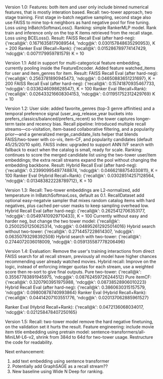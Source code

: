 Version 1.0:
Features: both item and user only include binned numerical features, that is mostly interation based.
Recall: two-tower approach, two stage training. First stage in-batch negative sampling, second stage also use FAISS to mine top-k neighbors as hard negative pool for fine tuning. Loss using InBatchSoftmaxLoss().
Ranking: simple RankerMLP model. Rank train and inference only on the top K items retrieved from the recall stage. Loss using BCELoss().
Result:
FAISS Recall Eval (after hard-neg): {'recall@k': 0.16716358179089544, 'ndcg@k': 0.030157848635290953}, K = 200
Ranker Eval (Recall+Rank): {'recall@k': 0.015286789774147429, 'ndcg@k': 0.0071179959781579} K = 10

Version 1.1:
Add in support for multi-categorical feature embedding, currently pooling inside the FeatureEncoder. Added feature watched_items for user and item_genres for item.
Result: 
FAISS Recall Eval (after hard-neg): {'recall@k': 0.2563781890945473, 'ndcg@k': 0.04650883651231697}, K = 200
FAISS Recall Eval (after hard-neg): {'recall@k': 0.15741870935467733, 'ndcg@k': 0.0336246098628547}, K = 100
Ranker Eval (Recall+Rank): {'recall@k': 0.026433216608304153, 'ndcg@k': 0.011951752312429769} K = 10

Version 1.2:
User side: added favorite_genres (top-3 genre affinities) and a temporal preference signal (user_avg_release_year buckets into prefers_classics/balanced/prefers_recent) so the tower captures longer-term taste and recency bias.
Recall pipeline: Introduced multiple recall streams—co-visitation, item-based collaborative filtering, and a popularity prior—and a generalized merge_candidate_lists helper that blends FAISS/two-tower with co-vis, item-CF, and popularity candidates (default 45/25/20/10 split).
FAISS index: upgraded to support ANN IVF search with fallback to exact when the catalog is small, ready for scale.
Ranking: continues to score the merged candidate list using the two-tower user/item embeddings; the extra recall streams expand the pool without changing the embedding backbone.
Result:
Hybrid Recall Eval (after hard-neg): {'recall@k': 0.23990995497748874, 'ndcg@k': 0.04662188754030811}, K = 100
Ranker Eval (Hybrid Recall+Rank): {'recall@k': 0.03028514257128564, 'ndcg@k': 0.013483822228789712}, K = 10

Version 1.3:
Recall: Two-tower embeddings are L2-normalized, add temperature in InBatchSoftmaxLoss, default as 0.1. RecallDataset add optional easy-negatvie sampler that mixes random catalog items with hard negatives, plus cached per-user masks to keep sampling overhead low. 
Hybrid Recall Eval (after hard-neg): {'recall@k': 0.2625412706353177, 'ndcg@k': 0.05497410929710433}, K = 100
Currently without easy and harder neg, but change the two tower model: {'recall@k': 0.25002501250625314, 'ndcg@k': 0.048952612925014016}
Hybrid search without two-tower: {'recall@k': 0.2714457228614307, 'ndcg@k': 0.06350793298392508}
Hybrid search with two-tower: {'recall@k': 0.2744072036018009, 'ndcg@k': 0.059135587778206496}

Version 1.4:
Evaluation: Remove the user's training interactions from direct FAISS search for all recall stream, previously all model have higher chances recommending user already watched movies.
Hybrid recall: Improve on the logic, instead of enforcing integer quotas for each stream, use a weighted score then re-sort to give final outputs.
Pure two-tower: {'recall@k': 0.35567783891945975, 'ndcg@k': 0.08762459726244512}
Pure itemCF: {'recall@k': 0.3207903951975988, 'ndcg@k': 0.08738528906010223}
Hybrid Recall Eval (after hard-neg): {'recall@k': 0.3860630315157579, 'ndcg@k': 0.09800878740993864}
Ranker Eval (Hybrid Recall+Rank): {'recall@k': 0.04414207103551776, 'ndcg@k': 0.020137062885961527}

Ranker Eval (Hybrid Recall+Rank): {'recall@k': 0.0472136068034017, 'ndcg@k': 0.021258478407250165}

Version 1.5:
Recall: two-tower model remove the hard negative finetuning, on the validation set it hurts the result.
Feature engineering: include movie item title embedding using pretrain model: sentence-transformers/all-MiniLM-L6-v2, shrink from 384d to 64d for two-tower usage.
Restructure the code for readability.


Next enhancement:
1. add text embedding using sentence transformer
2. Potentially add GraphSAGE as a recall stream??
3. New baseline using Wide N Deep for ranking.